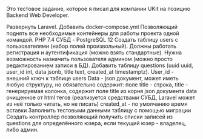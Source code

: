 
Это тестовое задание, которое я писал для компании UKit на позицию Backend Web Developer.

Развернуть Laravel. 
Добавить docker-compose.yml Позволяющий поднять все необходимые контейнеры для работы проекта одной командой.
PHP 7.4
СУБД - PostgreSQL 12
Создать таблицу users с пользователями (набор полей произвольный).
Должны работать регистрация и аутентификация (можно взять стандартные).
Нужна возможность назначить пользователя админом (можно просто редактированием записи в БД).
Добавить таблицу questions (uuid uuid, user_id int, data jsonb, title text, created_at timestamptz). 
User_id - внешний ключ к таблице users
Data - json документ, может иметь любую структуру, но обязательно содержит: 
поле title - строка, 
title - генерируемая колонка, содержит поле title из корня json документа data очищенное от html тегов (реализуется средствами СУБД, Laravel может из неё только читать, но не писать)
created_at - по умолчанию время вставки
Заполнить тестовыми данными таблицу с помощью миграции
Создать контроллер позволяющий получить списки записей из questions для определённого юзера, если текущий юзер - владелец, либо админ.
